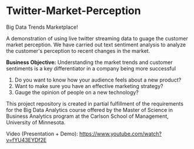# Twitter-Market-Perception 
Big Data Trends Marketplace!

A demonstration of using live twitter streaming data to guage the customer market perception. We have carried out text sentiment analysis to analyze the customer's perception to recent changes in the market.      

**Business Objective:**
Understanding the market trends and customer sentiments is a key differentiator in a company being more successful  
1. Do you want to know how your audience feels about a new product?
2. Want to make sure you have an effective marketing strategy?
3. Gauge the opinion of people on a new technology?


This project repository is created in partial fulfillment of the requirements for the Big Data Analytics course offered by the Master of Science in Business Analytics program at the Carlson School of Management, University of Minnesota. 

Video (Presentation + Demo): https://www.youtube.com/watch?v=fYU43EYDf2E
